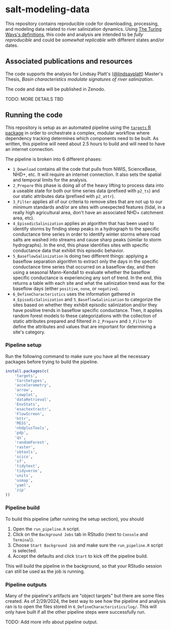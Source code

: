 # salt-modeling-data

This repository contains reproducible code for downloading, processing, and modeling data related to river salinization dynamics. Using [The Turing Ways's definitions](https://the-turing-way.netlify.app/reproducible-research/overview/overview-definitions), this code and analysis are intended to be *fully reproducible* and could be *somewhat replicable* with different states and/or dates. 

## Associated publications and resources

The code supports the analysis for Lindsay Platt's ([@lindsayplatt](https://github.com/lindsa%5D(https://github.com/lindsayplatt))) Master's Thesis, *Basin characteristics modulate signatures of river salinization*.

The code and data will be published in Zenodo.

TODO: MORE DETAILS TBD

## Running the code 

This repository is setup as an automated pipeline using the [`targets` R package](https://books.ropensci.org/targets/) in order to orchestrate a complex, modular workflow where dependency tracking determines which components need to be built. As written, this pipeline will need about 2.5 hours to build and will need to have an internet connection.

The pipeline is broken into 6 different phases:

* `1_Download` contains all the code that pulls from NWIS, ScienceBase, NHD+, etc. It will require an internet connection. It also sets the spatial and temporal limits for the analysis.
* `2_Prepare` this phase is doing all of the heavy lifting to process data into a useable state for both our time series data (prefixed with `p2_ts`) and our static attributes data (prefixed with `p2_attr`).
* `3_Filter` applies all of our criteria to remove sites that are not up to our minimum standards and/or are sites with unexpected features (tidal, in a really high agricultural area, don't have an associated NHD+ catchment area, etc).
* `4_EpisodicSalinization` applies an algorithm that has been used to identify storms by finding steep peaks in a hydrograph to the specific conductance time series in order to identify winter storms where road salts are washed into streams and cause sharp peaks (similar to storm hydrographs). In the end, this phase identifies sites with specific conductance data that exhibit this episodic behavior.
* `5_BaseflowSalinization` is doing two different things: applying a baseflow separation algorithm to extract only the days in the specific conductance time series that occurred on a baseflow day, and then using a seasonal Mann-Kendall to evaluate whether the baseflow specific conductance is experiencing any sort of trend. In the end, this returns a table with each site and what the salinization trend was for the baseflow days (either `positive`, `none`, or `negative`).
* `6_DefineCharacteristics` uses the information gathered in `4_EpisodicSalinization` and `5_BaseflowSalinization` to categorize the sites based on whether they exhibit episodic salinization and/or they have positive trends in baseflow specific conductance. Then, it applies random forest models to these categorizations with the collection of static attributes prepared and filtered in `2_Prepare` and `3_Filter` to define the attributes and values that are important for determining a site's category.

### Pipeline setup

Run the following command to make sure you have all the necessary packages before trying to build the pipeline.

``` r
install.packages(c(
    'targets', 
    'tarchetypes',
    'accelerometry',
    'arrow',
    'cowplot',
    'dataRetrieval',
    'EnvStats',
    'exactextractr',
    'FlowScreen',
    'httr',
    'MESS',
    'nhdplusTools',
    'pdp',
    'qs',
    'randomForest',
    'raster',
    'sbtools',
    'scico',
    'sf',
    'tidytext',
    'tidyverse',
    'units',
    'usmap',
    'yaml',
    'zip'
))
```

### Pipeline build

To build this pipeline (after running the setup section), you should 

1. Open the `run_pipeline.R` script.
1. Click on the `Background Jobs` tab in RStudio (next to `Console` and `Terminal`).
1. Choose `Start Background Job` and make sure the `run_pipeline.R` script is selected.
1. Accept the defaults and click `Start` to kick off the pipeline build.

This will build the pipeline in the background, so that your RStudio session can still be used as the job is running.

### Pipeline outputs

Many of the pipeline's artifacts are "object targets" but there are some files created. As of 2/29/2024, the best way to see how the pipeline and analysis ran is to open the files stored in  `6_DefineCharacteristics/log/`. This will only have built if all the other pipeline steps were successfully run.

TODO: Add more info about pipeline output.
